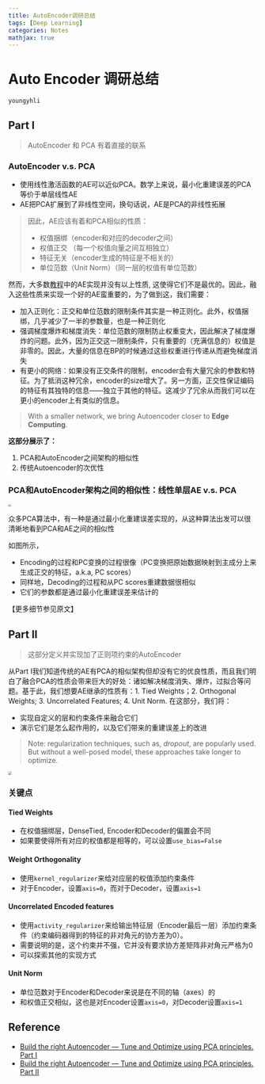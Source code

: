 ```yaml
---
title: AutoEncoder调研总结
tags: [Deep Learning]
categories: Notes
mathjax: true
---
```

# Auto Encoder 调研总结

`youngyhli`

## Part I

> AutoEncoder 和 PCA 有着直接的联系

### AutoEncoder v.s. PCA

- 使用线性激活函数的AE可以近似PCA。数学上来说，最小化重建误差的PCA等价于单层线性AE
- AE把PCA扩展到了非线性空间，换句话说，AE是PCA的非线性拓展

> 因此，AE应该有着和PCA相似的性质：
>
> - 权值捆绑（encoder和对应的decoder之间）
> - 权值正交 （每一个权值向量之间互相独立）
> - 特征无关（encoder生成的特征是不相关的）
> - 单位范数（Unit Norm）（同一层的权值有单位范数）

然而，大多数[教程](https://blog.keras.io/building-autoencoders-in-keras.html)中的AE实现并没有以上性质, 这使得它们不是最优的。因此，融入这些性质来实现一个好的AE蛮重要的，为了做到这，我们需要：

<!--more-->

- 加入正则化：正交和单位范数的限制条件其实是一种正则化。此外，权值捆绑，几乎减少了一半的参数量，也是一种正则化
- 强调梯度爆炸和梯度消失：单位范数的限制防止权重变大，因此解决了梯度爆炸的问题。此外，因为正交这一限制条件，只有重要的（充满信息的）权值是非零的。因此，大量的信息在BP的时候通过这些权重进行传递从而避免梯度消失
- 有更小的网络：如果没有正交条件的限制，encoder会有大量冗余的参数和特征。为了抵消这种冗余，encoder的size增大了。另一方面，正交性保证编码的特征有其独特的信息——独立于其他的特征。这减少了冗余从而我们可以在更小的encoder上有类似的信息。

> With a smaller network, we bring Autoencoder closer to **Edge Computing**.

**这部分展示了：**

1. PCA和AutoEncoder之间架构的相似性
2. 传统Autoencoder的次优性

### PCA和AutoEncoder架构之间的相似性：线性单层AE v.s. PCA

<img src="https://i.loli.net/2021/07/20/bpzko3UEqHws6fM.png" style="zoom:35%;" />

众多PCA算法中，有一种是通过最小化重建误差实现的，从这种算法出发可以很清晰地看到PCA和AE之间的相似性

如图所示，

- Encoding的过程和PC变换的过程很像（PC变换把原始数据映射到主成分上来生成正交的特征，a.k.a, PC scores）
- 同样地，Decoding的过程和从PC scores重建数据很相似
- 它们的参数都是通过最小化重建误差来估计的

【更多细节参见原文】

## Part II

> 这部分定义并实现加了正则项约束的AutoEncoder

从Part I我们知道传统的AE有PCA的相似架构但却没有它的优良性质，而且我们明白了融合PCA的性质会带来巨大的好处：诸如解决梯度消失、爆炸，过拟合等问题。基于此，我们想要AE继承的性质有：1. Tied Weights；2. Orthogonal Weights; 3. Uncorrelated Features; 4. Unit Norm. 在这部分，我们将：

- 实现自定义的层和约束条件来融合它们
- 演示它们是怎么起作用的，以及它们带来的重建误差上的改进

> Note: regularization techniques, such as, *dropout*, are popularly used. But without a well-posed model, these approaches take longer to optimize.

<img src="https://i.loli.net/2021/07/20/95oUnxCpBXWZeEt.png" style="zoom:45%;" />

### 关键点

#### Tied Weights

- 在权值捆绑层，DenseTied, Encoder和Decoder的偏置会不同
- 如果要使得所有对应的权值都是相等的，可以设置`use_bias=False`

#### Weight Orthogonality

- 使用`kernel_regularizer`来给对应层的权值添加约束条件
- 对于Encoder，设置`axis=0`，而对于Decoder，设置`axis=1`

#### Uncorrelated Encoded features

- 使用`activity_regularizer`来给输出特征层（Encoder最后一层）添加约束条件（约束编码器得到的特征的非对角元的协方差为0）。
- 需要说明的是，这个约束并不强，它并没有要求协方差矩阵非对角元严格为0
- 可以探索其他的实现方式

#### Unit Norm

- 单位范数对于Encoder和Decoder来说是在不同的轴（axes）的
- 和权值正交相似，这也是对Encoder设置`axis=0`，对Decoder设置`axis=1`

## Reference

- [Build the right Autoencoder — Tune and Optimize using PCA principles. Part I](https://towardsdatascience.com/build-the-right-autoencoder-tune-and-optimize-using-pca-principles-part-i-1f01f821999b)
- [Build the right Autoencoder — Tune and Optimize using PCA principles. Part II](https://towardsdatascience.com/build-the-right-autoencoder-tune-and-optimize-using-pca-principles-part-ii-24b9cca69bd6)
